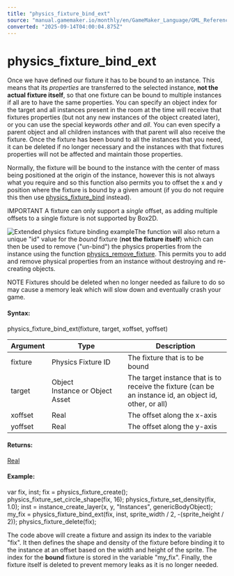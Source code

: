 ```yaml
---
title: "physics_fixture_bind_ext"
source: "manual.gamemaker.io/monthly/en/GameMaker_Language/GML_Reference/Physics/Fixtures/physics_fixture_bind_ext.htm"
converted: "2025-09-14T04:00:04.875Z"
---
```


# physics\_fixture\_bind\_ext

Once we have defined our fixture it has to be bound to an instance. This means that its _properties_ are transferred to the selected instance, **not the actual fixture itself**, so that one fixture can be bound to multiple instances if all are to have the same properties. You can specify an object index for the target and all instances present in the room at the time will receive that fixtures properties (but not any new instances of the object created later), or you can use the special keywords _other_ and _all_. You can even specify a parent object and all children instances with that parent will also receive the fixture. Once the fixture has been bound to all the instances that you need, it can be deleted if no longer necessary and the instances with that fixtures properties will not be affected and maintain those properties.

Normally, the fixture will be bound to the instance with the center of mass being positioned at the origin of the instance, however this is not always what you require and so this function also permits you to offset the x and y position where the fixture is bound by a given amount (if you do not require this then use [physics\_fixture\_bind](physics_fixture_bind.md) instead).

IMPORTANT A fixture can only support a _single_ offset, as adding multiple offsets to a single fixture is not supported by Box2D.

![Extended physics fixture binding example](../../../../assets/Images/Scripting_Reference/GML/Reference/Physics/physics_fixture_bind_ext_image.png)The function will also return a unique "id" value for the _bound_ fixture (**not the fixture itself**) which can then be used to remove ("un-bind") the physics properties from the instance using the function [physics\_remove\_fixture](physics_remove_fixture.md). This permits you to add and remove physical properties from an instance without destroying and re-creating objects.

NOTE Fixtures should be deleted when no longer needed as failure to do so may cause a memory leak which will slow down and eventually crash your game.

#### Syntax:

physics\_fixture\_bind\_ext(fixture, target, xoffset, yoffset)

| Argument | Type | Description |
| --- | --- | --- |
| fixture | Physics Fixture ID | The fixture that is to be bound |
| target | Object Instance or Object Asset | The target instance that is to receive the fixture (can be an instance id, an object id, other, or all) |
| xoffset | Real | The offset along the x-axis |
| yoffset | Real | The offset along the y-axis |

#### Returns:

[Real](../../../GML_Overview/Data_Types.md)

#### Example:

var fix, inst;
fix = physics\_fixture\_create();
physics\_fixture\_set\_circle\_shape(fix, 16);
physics\_fixture\_set\_density(fix, 1.0);
inst = instance\_create\_layer(x, y, "Instances", genericBodyObject);
my\_fix = physics\_fixture\_bind\_ext(fix, inst, sprite\_width / 2, -(sprite\_height / 2));
physics\_fixture\_delete(fix);

The code above will create a fixture and assign its index to the variable "fix". It then defines the shape and density of the fixture before binding it to the instance at an offset based on the width and height of the sprite. The index for the **bound** fixture is stored in the variable "my\_fix". Finally, the fixture itself is deleted to prevent memory leaks as it is no longer needed.